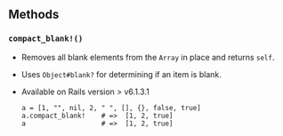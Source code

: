 ## Methods

### `compact_blank!()`

- Removes all blank elements from the `Array` in place and returns `self`.
- Uses `Object#blank?` for determining if an item is blank.
- Available on Rails version > v6.1.3.1

      a = [1, "", nil, 2, " ", [], {}, false, true]
      a.compact_blank!    # =>  [1, 2, true]
      a                   # =>  [1, 2, true]
